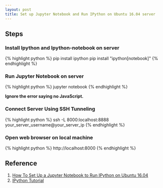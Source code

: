 ```yaml
---
layout: post
title: Set up Jupyter Notebook and Run IPython on Ubuntu 16.04 server
---
```


Steps
---

### Install Ipython and Ipython-notebook on server

{% highlight python %}
pip install ipython
pip install "ipython[notebook]"
{% endhighlight %}

### Run Jupyter Notebook on server

{% highlight python %}
jupyter notebook
{% endhighlight %}

**Ignore the error saying no JavaScript.**

### Connect Server Using SSH Tunneling

{% highlight python %}
ssh -L 8000:localhost:8888 your_server_username@your_server_ip
{% endhighlight %}


### Open web browser on local machine


{% highlight python %}
http://localhost:8000
{% endhighlight %}




Reference
---

1. [How To Set Up a Jupyter Notebook to Run IPython on Ubuntu 16.04](https://www.digitalocean.com/community/tutorials/how-to-set-up-a-jupyter-notebook-to-run-ipython-on-ubuntu-16-04)
2. [IPython Tutorial](http://cs231n.github.io/ipython-tutorial/)